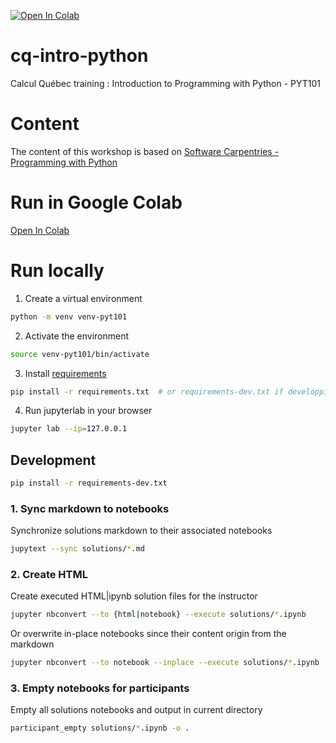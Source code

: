 [![Open In Colab](https://colab.research.google.com/assets/colab-badge.svg)](https://colab.research.google.com/github/ccoulombe/cq-intro-python)

# cq-intro-python
Calcul Québec training : Introduction to Programming with Python - PYT101

# Content
The content of this workshop is based on [Software Carpentries - Programming with Python](https://swcarpentry.github.io/python-novice-inflammation/)

# Run in Google Colab
[Open In Colab](https://colab.research.google.com/github/ccoulombe/cq-intro-python)

# Run locally
1. Create a virtual environment
```bash
python -m venv venv-pyt101
```

2. Activate the environment
```bash
source venv-pyt101/bin/activate
```

3. Install [requirements](requirements.txt)
```bash
pip install -r requirements.txt  # or requirements-dev.txt if developping
```

4. Run jupyterlab in your browser
```bash
jupyter lab --ip=127.0.0.1
```

## Development
```bash
pip install -r requirements-dev.txt
```

### 1. Sync markdown to notebooks
Synchronize solutions markdown to their associated notebooks
```bash
jupytext --sync solutions/*.md
```

### 2. Create HTML
Create executed HTML|ipynb solution files for the instructor
```bash
jupyter nbconvert --to {html|notebook} --execute solutions/*.ipynb
```
Or overwrite in-place notebooks since their content origin from the markdown
```bash
jupyter nbconvert --to notebook --inplace --execute solutions/*.ipynb
```

### 3. Empty notebooks for participants
Empty all solutions notebooks and output in current directory
```bash
participant_empty solutions/*.ipynb -o .
```
